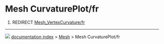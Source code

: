 # Mesh CurvaturePlot/fr
1.  REDIRECT [Mesh_VertexCurvature/fr](Mesh_VertexCurvature/fr.md)



---
![](images/Right_arrow.png) [documentation index](../README.md) > [Mesh](Mesh_Workbench.md) > Mesh CurvaturePlot/fr
